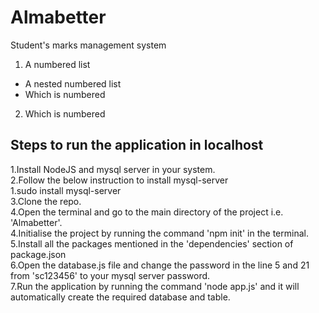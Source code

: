 # Almabetter
Student's marks management system
1. A numbered list
  - A nested numbered list
  - Which is numbered
2. Which is numbered
## Steps to run the application in localhost
1.Install NodeJS and mysql server in your system.<br>
2.Follow the below instruction to install mysql-server<br>
   1.sudo install mysql-server<br>
3.Clone the repo.<br>
4.Open the terminal and go to the main directory of the project i.e. 'Almabetter'.<br>
4.Initialise the project by running the command 'npm init' in the terminal.<br>
5.Install all the packages mentioned in the 'dependencies' section of package.json <br>
6.Open the database.js file and change the password in the line 5 and 21 from 'sc123456' to your mysql server password.<br>
7.Run the application by running the command 'node app.js' and it will automatically create the required database and table.<br>
